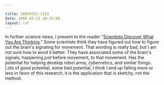 ```yaml
---

title: 20050321-1133
date: 2005-03-21 16:33:00
layout: rut
---
```


<p> In further science news, I present to the reader "<a href="http://pr.caltech.edu/media/Press_Releases/PR12660.html">Scientists
Discover What You Are Thinking</a>."  Some scientists think
they have figured out how to figure out the brain's signaling
for movement.  That wording is really bad, but I am not sure
how to word it better.  They have associated some of the brain's
signals, happening <em>just</em> before movement, to that movement.
Has the potential for helping develop robot arms, cybernetics,
and similar things.  Lots of good potential, some bad potential,
I think I end up falling more or less in favor of this research,
it is the application that is sketchy, not the method.</p>

